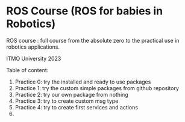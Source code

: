 # ROS Course (ROS for babies in Robotics)
ROS course : full course from the absolute zero to the practical use in robotics applications.

ITMO University 2023


Table of content:
1. Practice 0: try the installed and ready to use packages
2. Practice 1: try the custom simple packages from github repository
3. Practice 2: try our own package from nothing
4. Practice 3: try to create custom msg type
5. Practice 4: try to create first services and actions
6. 
